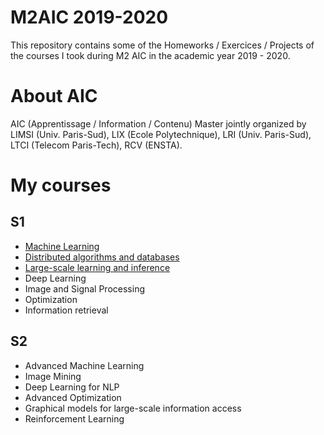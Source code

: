 # M2AIC 2019-2020
This repository contains some of the Homeworks / Exercices / Projects of the courses I took during M2 AIC in the academic year 2019 - 2020.

# About AIC
AIC (Apprentissage / Information / Contenu) Master jointly organized by LIMSI (Univ. Paris-Sud), LIX (Ecole Polytechnique), LRI (Univ. Paris-Sud), LTCI (Telecom Paris-Tech), RCV (ENSTA).

# My courses
## S1
* [Machine Learning](https://github.com/wafa-bouzouita/M2AIC/tree/main/Machine%20Learning)
* [Distributed algorithms and databases](https://github.com/wafa-bouzouita/M2AIC/tree/main/Distributed%20algorithms%20and%20databases)
* [Large-scale learning and inference](https://github.com/wafa-bouzouita/M2AIC/tree/main/Large-scale%20learning%20and%20inference)
* Deep Learning
* Image and Signal Processing
* Optimization
* Information retrieval

## S2
* Advanced Machine Learning
* Image Mining
* Deep Learning for NLP
* Advanced Optimization
* Graphical models for large-scale information access
* Reinforcement Learning




